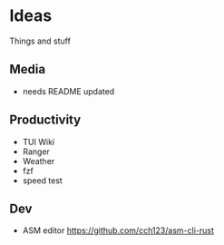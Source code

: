 # Ideas
Things and stuff
## Media
- needs README updated

## Productivity
 - TUI Wiki
 - Ranger
 - Weather
 - fzf
 - speed test

## Dev
 - ASM editor https://github.com/cch123/asm-cli-rust
